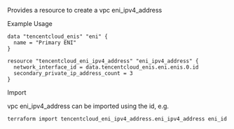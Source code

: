 Provides a resource to create a vpc eni_ipv4_address

Example Usage

```hcl
data "tencentcloud_enis" "eni" {
  name = "Primary ENI"
}

resource "tencentcloud_eni_ipv4_address" "eni_ipv4_address" {
  network_interface_id = data.tencentcloud_enis.eni.enis.0.id
  secondary_private_ip_address_count = 3
}
```

Import

vpc eni_ipv4_address can be imported using the id, e.g.

```
terraform import tencentcloud_eni_ipv4_address.eni_ipv4_address eni_id
```